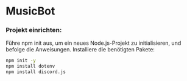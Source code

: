 # MusicBot

### Projekt einrichten:
Führe npm init aus, um ein neues Node.js-Projekt zu initialisieren, und befolge die Anweisungen.
Installiere die benötigten Pakete:
```bash
npm init -y
npm install dotenv
npm install discord.js
```
